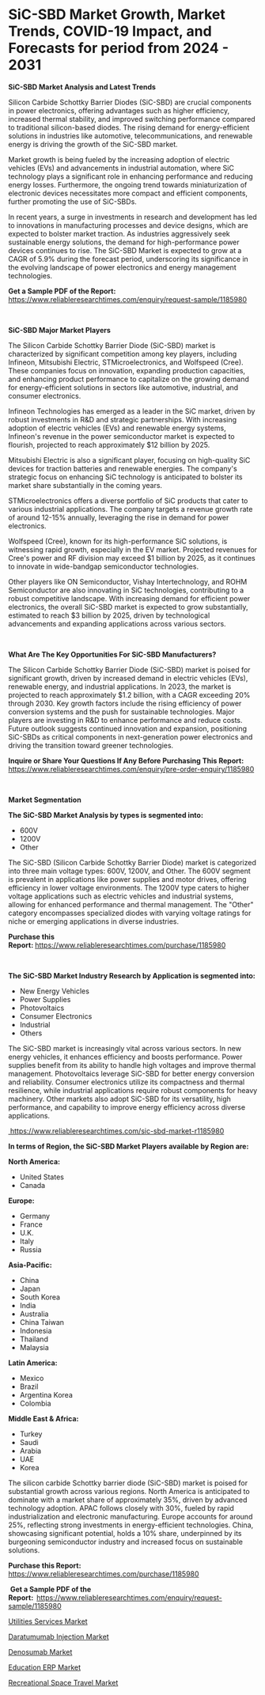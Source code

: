 <p><h1>SiC-SBD Market Growth, Market Trends, COVID-19 Impact, and Forecasts for period from 2024 - 2031</h1></p><p><strong>SiC-SBD Market Analysis and Latest Trends</strong></p>
<p><p>Silicon Carbide Schottky Barrier Diodes (SiC-SBD) are crucial components in power electronics, offering advantages such as higher efficiency, increased thermal stability, and improved switching performance compared to traditional silicon-based diodes. The rising demand for energy-efficient solutions in industries like automotive, telecommunications, and renewable energy is driving the growth of the SiC-SBD market.</p><p>Market growth is being fueled by the increasing adoption of electric vehicles (EVs) and advancements in industrial automation, where SiC technology plays a significant role in enhancing performance and reducing energy losses. Furthermore, the ongoing trend towards miniaturization of electronic devices necessitates more compact and efficient components, further promoting the use of SiC-SBDs.</p><p>In recent years, a surge in investments in research and development has led to innovations in manufacturing processes and device designs, which are expected to bolster market traction. As industries aggressively seek sustainable energy solutions, the demand for high-performance power devices continues to rise. The SiC-SBD Market is expected to grow at a CAGR of 5.9% during the forecast period, underscoring its significance in the evolving landscape of power electronics and energy management technologies.</p></p>
<p><strong>Get a Sample PDF of the Report:&nbsp;</strong> <a href="https://www.reliableresearchtimes.com/enquiry/request-sample/1185980?utm_campaign=1602&utm_medium=2&utm_source=Github&utm_content=ia&utm_term=22102024&utm_id=sic-sbd">https://www.reliableresearchtimes.com/enquiry/request-sample/1185980</a></p>
<p>&nbsp;</p>
<p><strong>SiC-SBD Major Market Players</strong></p>
<p><p>The Silicon Carbide Schottky Barrier Diode (SiC-SBD) market is characterized by significant competition among key players, including Infineon, Mitsubishi Electric, STMicroelectronics, and Wolfspeed (Cree). These companies focus on innovation, expanding production capacities, and enhancing product performance to capitalize on the growing demand for energy-efficient solutions in sectors like automotive, industrial, and consumer electronics.</p><p>Infineon Technologies has emerged as a leader in the SiC market, driven by robust investments in R&D and strategic partnerships. With increasing adoption of electric vehicles (EVs) and renewable energy systems, Infineon's revenue in the power semiconductor market is expected to flourish, projected to reach approximately $12 billion by 2025.</p><p>Mitsubishi Electric is also a significant player, focusing on high-quality SiC devices for traction batteries and renewable energies. The company's strategic focus on enhancing SiC technology is anticipated to bolster its market share substantially in the coming years.</p><p>STMicroelectronics offers a diverse portfolio of SiC products that cater to various industrial applications. The company targets a revenue growth rate of around 12-15% annually, leveraging the rise in demand for power electronics.</p><p>Wolfspeed (Cree), known for its high-performance SiC solutions, is witnessing rapid growth, especially in the EV market. Projected revenues for Cree's power and RF division may exceed $1 billion by 2025, as it continues to innovate in wide-bandgap semiconductor technologies.</p><p>Other players like ON Semiconductor, Vishay Intertechnology, and ROHM Semiconductor are also innovating in SiC technologies, contributing to a robust competitive landscape. With increasing demand for efficient power electronics, the overall SiC-SBD market is expected to grow substantially, estimated to reach $3 billion by 2025, driven by technological advancements and expanding applications across various sectors.</p></p>
<p>&nbsp;</p>
<p><strong>What Are The Key Opportunities For SiC-SBD Manufacturers?</strong></p>
<p><p>The Silicon Carbide Schottky Barrier Diode (SiC-SBD) market is poised for significant growth, driven by increased demand in electric vehicles (EVs), renewable energy, and industrial applications. In 2023, the market is projected to reach approximately $1.2 billion, with a CAGR exceeding 20% through 2030. Key growth factors include the rising efficiency of power conversion systems and the push for sustainable technologies. Major players are investing in R&D to enhance performance and reduce costs. Future outlook suggests continued innovation and expansion, positioning SiC-SBDs as critical components in next-generation power electronics and driving the transition toward greener technologies.</p></p>
<p><strong>Inquire or Share Your Questions If Any Before Purchasing This Report:</strong> <a href="https://www.reliableresearchtimes.com/enquiry/pre-order-enquiry/1185980?utm_campaign=1602&utm_medium=2&utm_source=Github&utm_content=ia&utm_term=22102024&utm_id=sic-sbd">https://www.reliableresearchtimes.com/enquiry/pre-order-enquiry/1185980</a></p>
<p>&nbsp;</p>
<p><strong>Market Segmentation</strong></p>
<p><strong>The SiC-SBD Market Analysis by types is segmented into:</strong></p>
<p><ul><li>600V</li><li>1200V</li><li>Other</li></ul></p>
<p><p>The SiC-SBD (Silicon Carbide Schottky Barrier Diode) market is categorized into three main voltage types: 600V, 1200V, and Other. The 600V segment is prevalent in applications like power supplies and motor drives, offering efficiency in lower voltage environments. The 1200V type caters to higher voltage applications such as electric vehicles and industrial systems, allowing for enhanced performance and thermal management. The "Other" category encompasses specialized diodes with varying voltage ratings for niche or emerging applications in diverse industries.</p></p>
<p><strong>Purchase this Report:&nbsp;</strong><a href="https://www.reliableresearchtimes.com/purchase/1185980?utm_campaign=1602&utm_medium=2&utm_source=Github&utm_content=ia&utm_term=22102024&utm_id=sic-sbd">https://www.reliableresearchtimes.com/purchase/1185980</a></p>
<p>&nbsp;</p>
<p><strong>The SiC-SBD Market Industry Research by Application is segmented into:</strong></p>
<p><ul><li>New Energy Vehicles</li><li>Power Supplies</li><li>Photovoltaics</li><li>Consumer Electronics</li><li>Industrial</li><li>Others</li></ul></p>
<p><p>The SiC-SBD market is increasingly vital across various sectors. In new energy vehicles, it enhances efficiency and boosts performance. Power supplies benefit from its ability to handle high voltages and improve thermal management. Photovoltaics leverage SiC-SBD for better energy conversion and reliability. Consumer electronics utilize its compactness and thermal resilience, while industrial applications require robust components for heavy machinery. Other markets also adopt SiC-SBD for its versatility, high performance, and capability to improve energy efficiency across diverse applications.</p></p>
<p><a href="https://www.reliableresearchtimes.com/sic-sbd-market-r1185980?utm_campaign=1602&utm_medium=2&utm_source=Github&utm_content=ia&utm_term=22102024&utm_id=sic-sbd">&nbsp;https://www.reliableresearchtimes.com/sic-sbd-market-r1185980</a></p>
<p><strong>In terms of Region, the SiC-SBD Market Players available by Region are:</strong></p>
<p>
    <p> <strong> North America: </strong>
        <ul>
            <li>United States</li>
            <li>Canada</li>
        </ul>
        </p> 
    <p> <strong> Europe: </strong>
        <ul>
            <li>Germany</li>
            <li>France</li>
            <li>U.K.</li>
            <li>Italy</li>
            <li>Russia</li>
        </ul>
        </p> 
    <p> <strong> Asia-Pacific: </strong>
        <ul>
            <li>China</li>
            <li>Japan</li>
            <li>South Korea</li>
            <li>India</li>
            <li>Australia</li>
            <li>China Taiwan</li>
            <li>Indonesia</li>
            <li>Thailand</li>
            <li>Malaysia</li>
        </ul>
        </p> 
    <p> <strong> Latin America: </strong>
        <ul>
            <li>Mexico</li>
            <li>Brazil</li>
            <li>Argentina Korea</li>
            <li>Colombia</li>
        </ul>
        </p> 
    <p> <strong> Middle East & Africa: </strong>
        <ul>
            <li>Turkey</li>
            <li>Saudi</li>
            <li>Arabia</li>
            <li>UAE</li>
            <li>Korea</li>
        </ul>
    </p>
    </p>
<p><p>The silicon carbide Schottky barrier diode (SiC-SBD) market is poised for substantial growth across various regions. North America is anticipated to dominate with a market share of approximately 35%, driven by advanced technology adoption. APAC follows closely with 30%, fueled by rapid industrialization and electronic manufacturing. Europe accounts for around 25%, reflecting strong investments in energy-efficient technologies. China, showcasing significant potential, holds a 10% share, underpinned by its burgeoning semiconductor industry and increased focus on sustainable solutions.</p></p>
<p><strong>Purchase this Report: </strong><a href="https://www.reliableresearchtimes.com/purchase/1185980?utm_campaign=1602&utm_medium=2&utm_source=Github&utm_content=ia&utm_term=22102024&utm_id=sic-sbd">https://www.reliableresearchtimes.com/purchase/1185980</a></p>
<p>&nbsp;<strong>Get a Sample PDF of the Report:&nbsp;&nbsp;</strong><a href="https://www.reliableresearchtimes.com/enquiry/request-sample/1185980?utm_campaign=1602&utm_medium=2&utm_source=Github&utm_content=ia&utm_term=22102024&utm_id=sic-sbd">https://www.reliableresearchtimes.com/enquiry/request-sample/1185980</a></p>
<p><strong></strong></p>
<p><p><a href="https://www.linkedin.com/pulse/navigating-utilities-services-market-expert-analysis-forecast-fwrae?utm_campaign=1602&utm_medium=2&utm_source=Github&utm_content=ia&utm_term=22102024&utm_id=sic-sbd">Utilities Services Market</a></p><p><a href="https://www.linkedin.com/pulse/daratumumab-injection-market-research-report-exploring-size-revenue-kkg5e?utm_campaign=1602&utm_medium=2&utm_source=Github&utm_content=ia&utm_term=22102024&utm_id=sic-sbd">Daratumumab Injection Market</a></p><p><a href="https://www.linkedin.com/pulse/denosumab-market-size-share-trends-analysis-report-end-use-hospitalclinicothers-jtsoe?utm_campaign=1602&utm_medium=2&utm_source=Github&utm_content=ia&utm_term=22102024&utm_id=sic-sbd">Denosumab Market</a></p><p><a href="https://www.linkedin.com/pulse/decoding-education-erp-market-signals-growth-algorithms-dkjsc?utm_campaign=1602&utm_medium=2&utm_source=Github&utm_content=ia&utm_term=22102024&utm_id=sic-sbd">Education ERP Market</a></p><p><a href="https://www.linkedin.com/pulse/recreational-space-travel-market-size-status-forecast-2024-2031-fax6e?utm_campaign=1602&utm_medium=2&utm_source=Github&utm_content=ia&utm_term=22102024&utm_id=sic-sbd">Recreational Space Travel Market</a></p></p>
